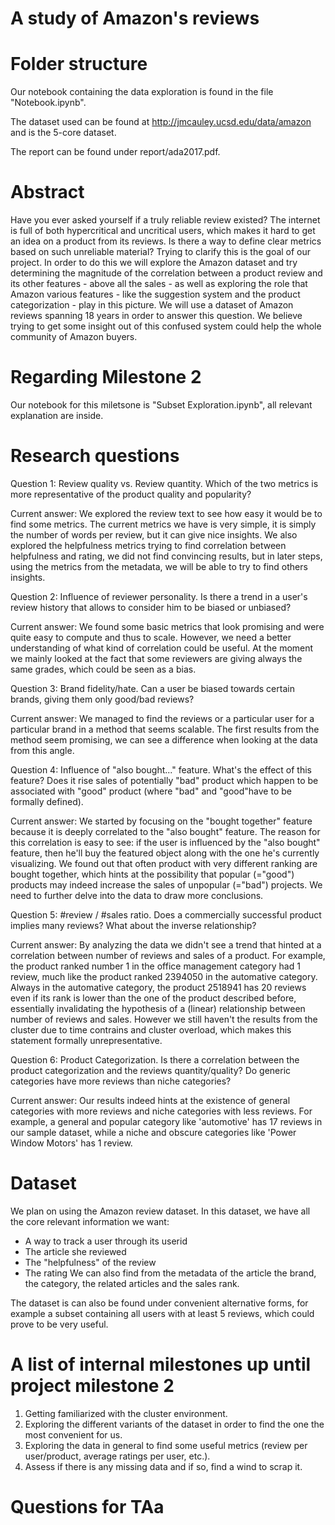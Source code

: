 # A study of Amazon's reviews
# Folder structure
Our notebook containing the data exploration is found in the file "Notebook.ipynb".

The dataset used can be found at http://jmcauley.ucsd.edu/data/amazon and is the 5-core dataset.

The report can be found under report/ada2017.pdf.
# Abstract
Have you ever asked yourself if a truly reliable review existed? The internet is full of both hypercritical and uncritical users, which makes it hard to get an idea on a product from its reviews. Is there a way to define clear metrics based on such unreliable material? Trying to clarify this is the goal of our project. In order to do this we will explore the Amazon dataset and try determining the magnitude of the correlation between a product review and its other features - above all the sales - as well as exploring the role that Amazon various features - like the suggestion system and the product categorization - play in this picture.
We will use a dataset of Amazon reviews spanning 18 years in order to answer this question. 
We believe trying to get some insight out of this confused system could help the whole community of Amazon buyers.

# Regarding Milestone 2
Our notebook for this miletsone is "Subset Exploration.ipynb", all relevant explanation are inside.

# Research questions

Question 1:
Review quality vs. Review quantity. Which of the two metrics is more representative of the product quality and popularity?

Current answer:
We explored the review text to see how easy it would be to find some metrics. The current metrics we have is very simple, it is simply the number of words per review, but it can give nice insights.
We also explored the helpfulness metrics trying to find correlation between helpfulness and rating, we did not find convincing results, but in later steps, using the metrics from the metadata, we will be able to try to find others insights.

Question 2:
Influence of reviewer personality. Is there a trend in a user's review history that allows to consider him to be biased or unbiased?

Current answer:
We found some basic metrics that look promising and were quite easy to compute and thus to scale. However, we need a better understanding of what kind of correlation could be useful. At the moment we mainly looked at the fact that some reviewers are giving always the same grades, which could be seen as a bias.

Question 3:
Brand fidelity/hate. Can a user be biased towards certain brands, giving them only good/bad reviews?

Current answer:
We managed to find the reviews or a particular user for a particular brand in a method that seems scalable. The first results from the method seem promising, we can see a difference when looking at the data from this angle.



Question 4:
Influence of "also bought..." feature. What's the effect of this feature? Does it rise sales of potentially "bad" product which happen to be associated with "good" product (where "bad" and "good"have to be formally defined).

Current answer:
We started by focusing on the "bought together" feature because it is deeply correlated to the "also bought" feature. The reason for this correlation is easy to see: if the user is influenced by the "also bought" feature, then he'll buy the featured object along with the one he's currently visualizing.
We found out that often product with very different ranking are bought together, which hints at the possibility that popular (="good") products may indeed increase the sales of unpopular (="bad") projects.
We need to further delve into the data to draw more conclusions.

Question 5: #review / #sales ratio. Does a commercially successful product implies many reviews? What about the inverse relationship?

Current answer:
By analyzing the data we didn't see a trend that hinted at a correlation between number of reviews and sales of a product.
For example, the product ranked number 1 in the office management category had 1 review, much like the product ranked 2394050 in the automative category. Always in the automative category, the product 2518941 has 20 reviews even if its rank is lower than the one of the product described before, essentially invalidating the hypothesis of a (linear) relationship between number of reviews and sales.
However we still haven't the results from the cluster due to time contrains and cluster overload, which makes this statement formally unrepresentative.

Question 6: Product Categorization. Is there a correlation between the product categorization and the reviews quantity/quality? Do generic categories have more reviews than niche categories?

Current answer:
Our results indeed hints at the existence of general categories with more reviews and niche categories with less reviews.
For example, a general and popular category like 'automotive'  has 17 reviews in our sample dataset, while a niche and obscure categories like 'Power Window Motors'  has 1 review.
# Dataset
We plan on using the Amazon review dataset. In this dataset, we have all the core relevant information we want:
- A way to track a user through its userid
- The article she reviewed
- The "helpfulness" of the review
- The rating
We can also find from the metadata of the article the brand, the category, the related articles and the sales rank.

The dataset is can also be found under convenient alternative forms, for example a subset containing all users with at least 5 reviews, which could prove to be very useful.
# A list of internal milestones up until project milestone 2
1. Getting familiarized with the cluster environment.
2. Exploring the different variants of the dataset in order to find the one the most convenient for us.
3. Exploring the data in general to find some useful metrics (review per user/product, average ratings per user, etc.).
4. Assess if there is any missing data and if so, find a wind to scrap it.

# Questions for TAa
